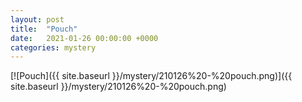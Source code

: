 ```yaml
---
layout: post
title:  "Pouch"
date:   2021-01-26 00:00:00 +0000
categories: mystery
---
```


[![Pouch]({{ site.baseurl }}/mystery/210126%20-%20pouch.png)]({{ site.baseurl }}/mystery/210126%20-%20pouch.png)

